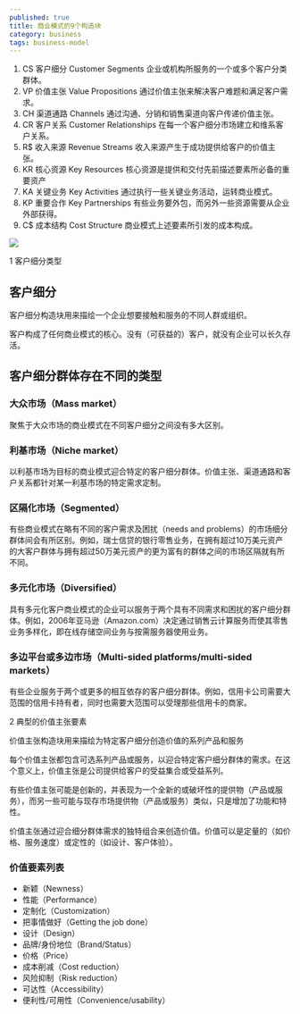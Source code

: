 ```yaml
---
published: true
title: 商业模式的9个构造块
category: business
tags: business-model
---
```


1. CS 客户细分 Customer Segments 企业或机构所服务的一个或多个客户分类群体。
2. VP 价值主张 Value Propositions 通过价值主张来解决客户难题和满足客户需求。
3. CH 渠道通路 Channels 通过沟通、分销和销售渠道向客户传递价值主张。
4. CR 客户关系 Customer Relationships 在每一个客户细分市场建立和维系客户关系。
5. R$ 收入来源 Revenue Streams 收入来源产生于成功提供给客户的价值主张。
6. KR 核心资源 Key Resources 核心资源是提供和交付先前描述要素所必备的重要资产
7. KA 关键业务 Key Activities 通过执行一些关键业务活动，运转商业模式。
8. KP 重要合作 Key Partnerships 有些业务要外包，而另外一些资源需要从企业外部获得。
9. C$ 成本结构 Cost Structure 商业模式上述要素所引发的成本构成。

![](https://goooooouwa.oss-cn-beijing.aliyuncs.com/img/20210525064447.jpg)

1 客户细分类型

## 客户细分

客户细分构造块用来描绘一个企业想要接触和服务的不同人群或组织。

客户构成了任何商业模式的核心。没有（可获益的）客户，就没有企业可以长久存活。

## 客户细分群体存在不同的类型

### 大众市场（Mass market）

聚焦于大众市场的商业模式在不同客户细分之间没有多大区别。

### 利基市场（Niche market）

以利基市场为目标的商业模式迎合特定的客户细分群体。价值主张、渠道通路和客户关系都针对某一利基市场的特定需求定制。

### 区隔化市场（Segmented）

有些商业模式在略有不同的客户需求及困扰（needs and problems）的市场细分群体间会有所区别。例如，瑞士信贷的银行零售业务，在拥有超过10万美元资产的大客户群体与拥有超过50万美元资产的更为富有的群体之间的市场区隔就有所不同。

### 多元化市场（Diversified）

具有多元化客户商业模式的企业可以服务于两个具有不同需求和困扰的客户细分群体。例如，2006年亚马逊（Amazon.com）决定通过销售云计算服务而使其零售业务多样化，即在线存储空间业务与按需服务器使用业务。

### 多边平台或多边市场（Multi-sided platforms/multi-sided markets）

有些企业服务于两个或更多的相互依存的客户细分群体。例如，信用卡公司需要大范围的信用卡持有者，同时也需要大范围可以受理那些信用卡的商家。


2 典型的价值主张要素

价值主张构造块用来描绘为特定客户细分创造价值的系列产品和服务

每个价值主张都包含可选系列产品或服务，以迎合特定客户细分群体的需求。在这个意义上，价值主张是公司提供给客户的受益集合或受益系列。

有些价值主张可能是创新的，并表现为一个全新的或破坏性的提供物（产品或服务），而另一些可能与现存市场提供物（产品或服务）类似，只是增加了功能和特性。

价值主张通过迎合细分群体需求的独特组合来创造价值。价值可以是定量的（如价格、服务速度）或定性的（如设计、客户体验）。

### 价值要素列表

- 新颖（Newness）
- 性能（Performance）
- 定制化（Customization）
- 把事情做好（Getting the job done）
- 设计（Design）
- 品牌/身份地位（Brand/Status）
- 价格（Price）
- 成本削减（Cost reduction）
- 风险抑制（Risk reduction）
- 可达性（Accessibility）
- 便利性/可用性（Convenience/usability）

